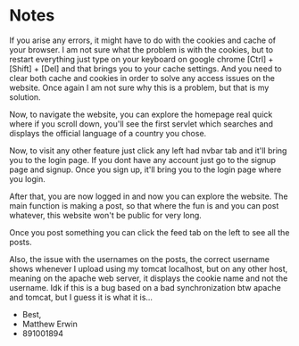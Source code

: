 # Notes

If you arise any errors, it might have to do with the cookies and cache of your browser. 
I am not sure what the problem is with the cookies, but to restart everything just type on your keyboard on google chrome
[Ctrl] + [Shift] + [Del] and that brings you to your cache settings. And you need to clear both cache and cookies
in order to solve any access issues on the website.
Once again I am not sure why this is a problem, but that is my solution.

Now, to navigate the website, you can explore the homepage real quick where if you scroll down,
you'll see the first servlet which searches and displays the official language of a country you chose.

Now, to visit any other feature just click any left had nvbar tab and it'll bring you to the login page.
If you dont have any account just go to the signup page and signup.
Once you sign up, it'll bring you to the login page where you login.

After that, you are now logged in and now you can explore the website. The main function is making a post,
so that where the fun is and you can post whatever, this website won't be public for very long.

Once you post something you can click the feed tab on the left to see all the posts.

Also, the issue with the usernames on the posts, the correct username shows whenever I upload using my tomcat localhost, but 
on any other host, meaning on the apache web server, it displays the cookie name and not the username. 
Idk if this is a bug based on a bad synchronization btw apache and tomcat, but I guess it is what it is...

- Best, 
- Matthew Erwin
- 891001894
